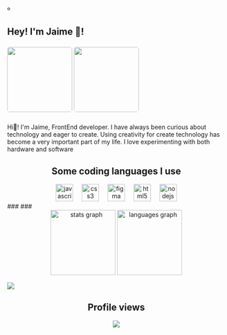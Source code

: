 º<h2 align="left">Hey! I'm Jaime 👋!</h2>


###
<a href="mailto:info@jaimezpe.com"><img src="https://github.com/user-attachments/assets/635fc5cc-e711-45a1-b955-d0f643c25a22" style="width: 150px; border-radius: 5px;"></a>
<a href="mailto:https://bento.me/jaimezpe"><img src="https://github.com/user-attachments/assets/f00bcc08-8364-482d-a25d-d337461c03d9" style="width: 150px; border-radius: 5px;"></a>


###

Hi👋! I'm Jaime, FrontEnd developer. I have always been curious about technology and eager to create. Using creativity for create technology has become a very important part of my life. I love experimenting with both hardware and software



###


###



###


<div align="center">
  <h2>Some coding languages I use</h2>
  <img src="https://cdn.jsdelivr.net/gh/devicons/devicon/icons/javascript/javascript-original.svg" height="40" alt="javascript logo"  />
  <img width="12" />
  <img src="https://cdn.jsdelivr.net/gh/devicons/devicon/icons/css3/css3-original.svg" height="40" alt="css3 logo"  />
  <img width="12" />
  <img src="https://cdn.jsdelivr.net/gh/devicons/devicon/icons/figma/figma-original.svg" height="40" alt="figma logo"  />
  <img width="12" />
  <img src="https://cdn.jsdelivr.net/gh/devicons/devicon/icons/html5/html5-original.svg" height="40" alt="html5 logo"  />
  <img width="12" />
  <img src="https://cdn.jsdelivr.net/gh/devicons/devicon/icons/nodejs/nodejs-original.svg" height="40" alt="nodejs logo"  />
</div>
###
###

<div align="center">
  <img src="https://github-readme-stats.vercel.app/api?username=jaimezpe&hide_title=false&hide_rank=false&show_icons=true&include_all_commits=true&count_private=true&disable_animations=false&theme=dracula&locale=en&hide_border=false" height="150" alt="stats graph"  />
  <img src="https://github-readme-stats.vercel.app/api/top-langs?username=jaimezpe&locale=en&hide_title=false&layout=compact&card_width=320&langs_count=5&theme=dracula&hide_border=false" height="150" alt="languages graph"  />
</div>

![](https://visitcount.itsvg.in/api?id=jaimezpe&label=Profile%20Views&color=0&icon=2&pretty=true)



<div align="center">
  <h2>Profile views</h2>
  <img src="https://profile-counter.glitch.me/jaimezpe/count.svg?"  />
</div>
